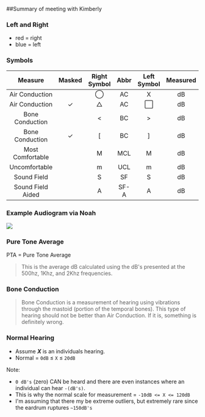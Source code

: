 ##Summary of meeting with Kimberly

### Left and Right

- red = right
- blue = left

### Symbols
 
Measure           | Masked | Right Symbol         | Abbr | Left Symbol  | Measured 
:----------------:|:------:|:--------------------:|:----:|:------------:|:--------:
Air Conduction    |        | &#9711;              |  AC  |      X       |   dB     
Air Conduction    |&#10003;| &#9651;              |  AC  |   &#8414;    |   dB     
Bone Conduction   |        | <                    |  BC  |      >       |   dB     
Bone Conduction   |&#10003;| [                    |  BC  |      ]       |   dB    
Most Comfortable  |        | M                    |  MCL |      M       |   dB     
Uncomfortable     |        | m                    |  UCL |      m       |   dB     
Sound Field       |        | S                    |  SF  |      S       |   dB     
Sound Field Aided |        | A                    | SF-A |      A       |   dB     


### Example Audiogram via Noah

![](http://f.cl.ly/items/0J1D0Z223j2I2D0c1d3q/audiogram.png)

### Pure Tone Average

PTA = Pure Tone Average

> This is the average dB calculated using the dB's presented at the 500hz, 1Khz, and 2Khz frequencies.

### Bone Conduction

> Bone Conduction is a measurement of hearing using vibrations through the mastoid (portion of the temporal bones). This type of hearing should not be better than Air Conduction. If it is, something is definitely wrong.

### Normal Hearing

- Assume  ___X___ is an individuals hearing.
- Normal = `0dB` &#8804; `X` &#8804; `20dB`

Note:

- `0 dB's` (zero) CAN be heard and there are even instances where an individual can hear `-(dB's)`. 
- This is why the normal scale for measurement = `-10dB <= X <= 120dB`
- I'm assuming that there my be extreme outliers, but extremely rare since the eardrum ruptures `~150dB's`

[1]: http://f.cl.ly/items/2e1y220R3c3k1H1K2146/triangle.png "Triangle"
[2]: http://f.cl.ly/items/451w3J2s2c1r0Q0D441V/changes.9.1.14.png "Circle"
[3]: http://f.cl.ly/items/2f0Y2g1Y411Q3y3Y0r1L/square.gif "Square"
[4]: http://f.cl.ly/items/0d1S3T2M2y213n0X0R24/left_angle.jpg "Left Angle"
[5]: http://f.cl.ly/items/0f1U0c1z3h2P1b2X2z0y/right_angle.png "Right Angle"
